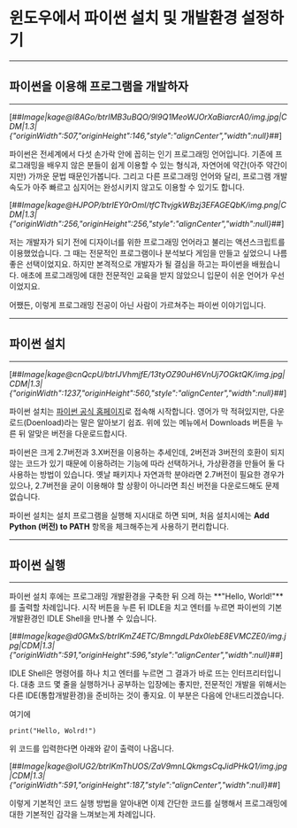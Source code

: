# 윈도우에서 파이썬 설치 및 개발환경 설정하기
---

## 파이썬을 이용해 프로그램을 개발하자

---

[##_Image|kage@l8AGo/btrIMB3uBQO/9l9Q1MeoWJOrXaBiarcrA0/img.jpg|CDM|1.3|{"originWidth":507,"originHeight":146,"style":"alignCenter","width":null}_##]

  
파이썬은 전세계에서 다섯 손가락 안에 꼽히는 인기 프로그래밍 언어입니다. 기존에 프로그래밍을 배우지 않은 분들이 쉽게 이용할 수 있는 형식과, 자연어에 약간(아주 약간이지만) 가까운 문법 때문인가봅니다. 그리고 다른 프로그래밍 언어와 달리, 프로그램 개발 속도가 아주 빠르고 심지어는 완성시키지 않고도 이용할 수 있기도 합니다.  
  

[##_Image|kage@HJPOP/btrIEY0rOmI/tfCTtvjgkWBzj3EFAGEQbK/img.png|CDM|1.3|{"originWidth":256,"originHeight":256,"style":"alignCenter","width":null}_##]

  
저는 개발자가 되기 전에 디자이너를 위한 프로그래밍 언어라고 불리는 액션스크립트를 이용했었습니다. 그 때는 전문적인 프로그램이나 분석보다 게임을 만들고 싶었으니 나름 좋은 선택이었지요. 하지만 본격적으로 개발자가 될 결심을 하고는 파이썬을 배웠습니다. 애초에 프로그래밍에 대한 전문적인 교육을 받지 않았으니 입문이 쉬운 언어가 우선이었지요.  
  
어쨌든, 이렇게 프로그래밍 전공이 아닌 사람이 가르쳐주는 파이썬 이야기입니다.

---

## 파이썬 설치

---

[##_Image|kage@cnQcpU/btrIJVhmjfE/13tyOZ90uH6VnUj7OGktQK/img.jpg|CDM|1.3|{"originWidth":1237,"originHeight":560,"style":"alignCenter","width":null}_##]

  
파이썬 설치는 [파이썬 공식 홈페이지](http://python.org)로 접속해 시작합니다. 영어가 막 적혀있지만, 다운로드(Doenload)라는 말은 알아보기 쉽죠. 위에 있는 메뉴에서 Downloads 버튼을 누른 뒤 알맞은 버전을 다운로드합시다.  
  
파이썬은 크게 2.7버전과 3.X버전을 이용하는 추세인데, 2버전과 3버전의 호환이 되지 않는 코드가 있기 때문에 이용하려는 기능에 따라 선택하거나, 가상환경을 만들어 둘 다 사용하는 방법이 있습니다. 옛날 패키지나 자연과학 분야라면 2.7버전이 필요한 경우가 있으나, 2.7버전을 굳이 이용해야 할 상황이 아니라면 최신 버전을 다운로드해도 문제 없습니다.  
  
파이썬 설치는 설치 프로그램을 실행해 지시대로 하면 되며, 처음 설치시에는 **Add Python (버전) to PATH** 항목을 체크해주는게 사용하기 편리합니다.

---

## 파이썬 실행

---

파이썬 설치 후에는 프로그래밍 개발환경을 구축한 뒤 으레 하는 **"Hello, World!"**를 출력할 차례입니다. 시작 버튼을 누른 뒤 IDLE을 치고 엔터를 누르면 파이썬의 기본 개발환경인 IDLE Shell을 만나볼 수 있습니다.  
  

[##_Image|kage@d0GMxS/btrIKmZ4ETC/BmngdLPdx0lebE8EVMCZE0/img.jpg|CDM|1.3|{"originWidth":591,"originHeight":596,"style":"alignCenter","width":null}_##]

  
IDLE Shell은 명령어를 하나 치고 엔터를 누르면 그 결과가 바로 뜨는 인터프리터입니다. 대충 코드 몇 줄을 실행하거나 공부하는 입장에는 좋지만, 전문적인 개발을 위해서는 다른 IDE(통합개발환경)을 준비하는 것이 좋지요. 이 부분은 다음에 안내드리겠습니다.  
  
여기에

```
print("Hello, Wolrd!")
```

위 코드를 입력한다면 아래와 같이 출력이 나옵니다.

[##_Image|kage@oIUG2/btrIKmThUOS/ZaV9mnLQkmgsCqJidPHkQ1/img.jpg|CDM|1.3|{"originWidth":591,"originHeight":187,"style":"alignCenter","width":null}_##]

  
  
이렇게 기본적인 코드 실행 방법을 알아내면 이제 간단한 코드를 실행해서 프로그래밍에 대한 기본적인 감각을 느껴보는게 차례입니다.